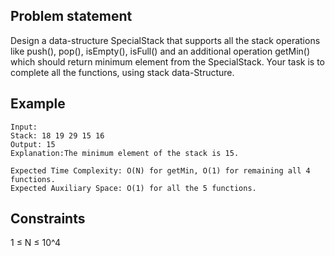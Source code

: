 ## Problem statement
Design a data-structure SpecialStack that supports all the stack operations like push(), pop(), isEmpty(), isFull() and an additional operation getMin() which should return minimum element from the SpecialStack. Your task is to complete all the functions, using stack data-Structure.

## Example
```
Input:
Stack: 18 19 29 15 16
Output: 15
Explanation:The minimum element of the stack is 15.
```
```
Expected Time Complexity: O(N) for getMin, O(1) for remaining all 4 functions.
Expected Auxiliary Space: O(1) for all the 5 functions.
```
## Constraints
1 ≤ N ≤ 10^4

